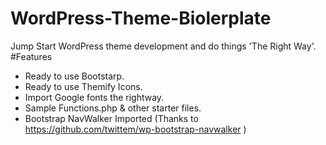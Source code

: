 # WordPress-Theme-Biolerplate
Jump Start WordPress theme development and do things 'The Right Way'.
#Features
- Ready to use Bootstarp.
- Ready to use Themify Icons.
- Import Google fonts the rightway.
- Sample Functions.php & other starter files.
- Bootstrap NavWalker Imported (Thanks to https://github.com/twittem/wp-bootstrap-navwalker )
